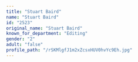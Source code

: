```yaml
---
title: "Stuart Baird"
name: "Stuart Baird"
id: "2523"
original_name: "Stuart Baird"
known_for_department: "Editing"
gender: "2"
adult: "false"
profile_path: "/rSKMlgfJ1m2xZcsxHUV0hvYc9Eh.jpg"
---
```

